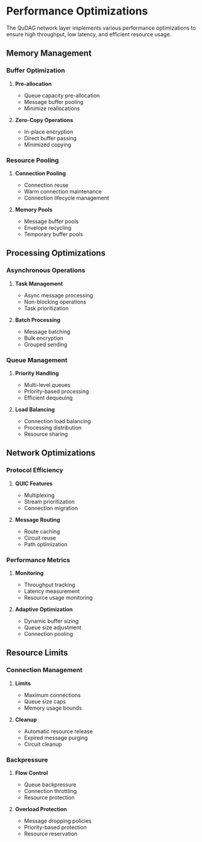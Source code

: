 # Performance Optimizations

The QuDAG network layer implements various performance optimizations to ensure high throughput, low latency, and efficient resource usage.

## Memory Management

### Buffer Optimization

1. **Pre-allocation**
   - Queue capacity pre-allocation
   - Message buffer pooling
   - Minimize reallocations

2. **Zero-Copy Operations**
   - In-place encryption
   - Direct buffer passing
   - Minimized copying

### Resource Pooling

1. **Connection Pooling**
   - Connection reuse
   - Warm connection maintenance
   - Connection lifecycle management

2. **Memory Pools**
   - Message buffer pools
   - Envelope recycling
   - Temporary buffer pools

## Processing Optimizations

### Asynchronous Operations

1. **Task Management**
   - Async message processing
   - Non-blocking operations
   - Task prioritization

2. **Batch Processing**
   - Message batching
   - Bulk encryption
   - Grouped sending

### Queue Management

1. **Priority Handling**
   - Multi-level queues
   - Priority-based processing
   - Efficient dequeuing

2. **Load Balancing**
   - Connection load balancing
   - Processing distribution
   - Resource sharing

## Network Optimizations

### Protocol Efficiency

1. **QUIC Features**
   - Multiplexing
   - Stream prioritization
   - Connection migration

2. **Message Routing**
   - Route caching
   - Circuit reuse
   - Path optimization

### Performance Metrics

1. **Monitoring**
   - Throughput tracking
   - Latency measurement
   - Resource usage monitoring

2. **Adaptive Optimization**
   - Dynamic buffer sizing
   - Queue size adjustment
   - Connection pooling

## Resource Limits

### Connection Management

1. **Limits**
   - Maximum connections
   - Queue size caps
   - Memory usage bounds

2. **Cleanup**
   - Automatic resource release
   - Expired message purging
   - Circuit cleanup

### Backpressure

1. **Flow Control**
   - Queue backpressure
   - Connection throttling
   - Resource protection

2. **Overload Protection**
   - Message dropping policies
   - Priority-based protection
   - Resource reservation